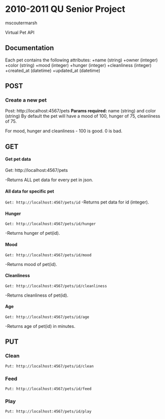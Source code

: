 2010-2011 QU Senior Project
===========================
mscoutermarsh

Virtual Pet API

Documentation
-------------

Each pet contains the following attributes:
+name (string)
+owner (integer)
+color (string)
+mood (integer)
+hunger (integer)
+cleanliness (integer)
+created_at (datetime)
+updated_at (datetime)

POST
----

### Create a new pet
Post: http://localhost:4567/pets
**Params required:** name (string) and color (string)
By default the pet will have a mood of 100, hunger of 75, cleanliness of 75.

For mood, hunger and cleanliness - 100 is good. 0 is bad.

GET
---

#### Get pet data
Get: http://localhost:4567/pets

-Returns ALL pet data for every pet in json.

#### All data for specific pet
`Get: http://localhost:4567/pets/id`
-Returns pet data for id (integer).

#### Hunger
`Get: http://localhost:4567/pets/id/hunger`

-Returns hunger of pet(id).

#### Mood
`Get: http://localhost:4567/pets/id/mood`

-Returns mood of pet(id).

#### Cleanliness
`Get: http://localhost:4567/pets/id/cleanliness`

-Returns cleanliness of pet(id).

#### Age
`Get: http://localhost:4567/pets/id/age`

-Returns age of pet(id) in minutes.

PUT
---

### Clean
`Put: http://localhost:4567/pets/id/clean`

### Feed
`Put: http://localhost:4567/pets/id/feed`

### Play
`Put: http://localhost:4567/pets/id/play`

